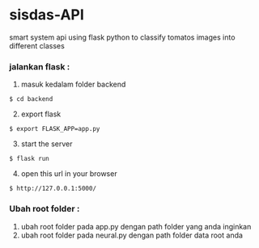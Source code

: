 # sisdas-API
smart system api using flask python to classify tomatos images into different classes

### jalankan flask  :
1. masuk kedalam folder backend
```
$ cd backend
```
2. export flask
```
$ export FLASK_APP=app.py
```

3. start the server
```
$ flask run
```
4. open this url in your browser
```
$ http://127.0.0.1:5000/
```


### Ubah root folder  :
1. ubah root folder pada app.py dengan path folder yang anda inginkan
2. ubah root folder pada neural.py dengan path folder data root anda
